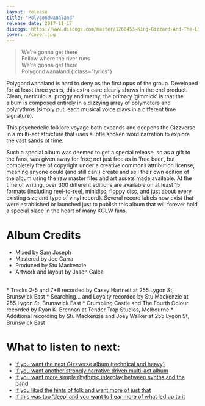 ```yaml
---
layout: release
title: "Polygondwanaland"
release_date: 2017-11-17
discogs: https://www.discogs.com/master/1268453-King-Gizzard-And-The-Lizard-Wizard-Polygondwanaland
cover: ./cover.jpg
---
```


> We're gonna get there  
> Follow where the river runs  
> We're gonna get there  
> Polygondwanaland
{:class="lyrics"}

Polygondwanaland is hard to deny as the first opus of the group. Developed for at least three years, this extra care clearly shows in the end product. Clean, meticulous, proggy and mathy, the primary ‘gimmick’ is that the album is composed entirely in a dizzying array of polymeters and polyrythms (simply put, each musical voice plays in a different time signature).

This psychedelic folklore voyage both expands and deepens the Gizzverse in a multi-act structure that uses subtle spoken word narration to explore the vast sands of time.

Such a special album was deemed to get a special release, so as a gift to the fans, was given away for free; not just free as in ‘free beer’, but completely free of copyright under a creative commons attribution license, meaning anyone could (and still can!) create and sell their own edition of the album using the raw master files and art assets made available. At the time of writing, over 300 different editions are available on at least 15 formats (including reel-to-reel, minidisc, floppy disc, and just about every existing size and type of vinyl record). Several record labels now exist that were established or launched just to publish this album that will forever hold a special place in the heart of many KGLW fans.

# Album Credits

* Mixed by Sam Joseph
* Mastered by Joe Carra
* Produced by Stu Mackenzie
* Artwork and layout by Jason Galea  
<br>  
* Tracks 2-5 and 7+8 recorded by Casey Hartnett at 255 Lygon St, Brunswick East
* Searching... and Loyalty recorded by Stu Mackenzie at 255 Lygon St,  Brunswick East
* Crumbling Castle and The Fourth Colour recorded by Ryan K. Brennan at Tender Trap Studios, Melbourne
* Additional recording by Stu Mackenzie and Joey Walker at 255 Lygon St, Brunswick East

# What to listen to next:

*   [If you want the next Gizzverse album (technical and heavy)](../infest-the-rats-nest)
*   [If you want another strongly narrative driven multi-act album](../murder-of-the-universe)
*   [If you want more simple rhythmic interplay between synths and the band](../butterfly-3000)
*   [If you liked the hints of folk and want more of just that](../paper-mache-dream-balloon)
*   [If this was too ‘deep’ and you want to hear more of what led up to it](../im-in-your-mind-fuzz)

<!-- I’m familiar with the main albums and want to go deeper:

*   [If you like the unique release strategy and want to see how it developed][#Bootlegger] -->
